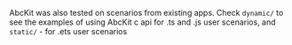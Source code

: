AbcKit was also tested on scenarios from existing apps.
Check `dynamic/` to see the examples of using AbcKit c api for .ts and .js user scenarios, and `static/` - for .ets user scenarios